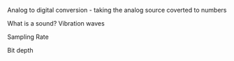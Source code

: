 Analog to digital conversion - taking the analog source coverted to numbers


What is a sound? Vibration waves

Sampling Rate

Bit depth

